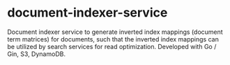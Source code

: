 # document-indexer-service

Document indexer service to generate inverted index mappings (document term matrices) for documents, such that the inverted index mappings can be utilized by search services for read optimization. Developed with Go / Gin, S3, DynamoDB.